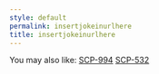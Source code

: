 ```yaml
---
style: default
permalink: insertjokeinurlhere
title: insertjokeinurlhere
---
```

You may also like:
[SCP-994](http://scp-wiki.net/scp-994)
[SCP-532](http://scp-wiki.net/scp-532)